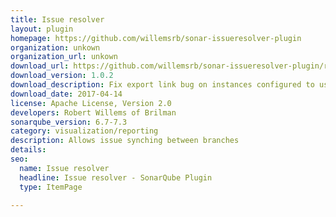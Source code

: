 ```yaml
---
title: Issue resolver
layout: plugin
homepage: https://github.com/willemsrb/sonar-issueresolver-plugin
organization: unkown
organization_url: unkown
download_url: https://github.com/willemsrb/sonar-issueresolver-plugin/releases/download/sonar-issueresolver-plugin-1.0.2/sonar-issueresolver-plugin-1.0.2.jar
download_version: 1.0.2
download_description: Fix export link bug on instances configured to use a context path
download_date: 2017-04-14
license: Apache License, Version 2.0
developers: Robert Willems of Brilman
sonarqube_version: 6.7-7.3
category: visualization/reporting
description: Allows issue synching between branches
details: 
seo: 
  name: Issue resolver
  headline: Issue resolver - SonarQube Plugin
  type: ItemPage

---
```


